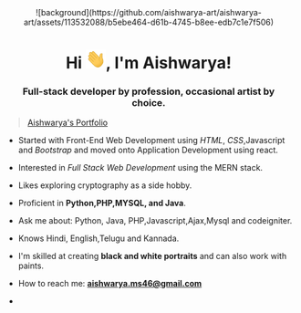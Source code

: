 
<div align="center">
![background](https://github.com/aishwarya-art/aishwarya-art/assets/113532088/b5ebe464-d61b-4745-b8ee-edb7c1e7f506)

<h1 align="center">Hi <img width="35" src="https://github.com/1999AZZAR/1999AZZAR/blob/main/resources/img/waving.gif">, I'm Aishwarya! </h1>
<h3 align="center"> Full-stack developer by profession, occasional artist by choice.</h3>
</div>

> [Aishwarya's Portfolio](https://aishwarya-art.github.io/Portfolio_Aishwarya/)
 
- Started with Front-End Web Development using _HTML_, _CSS_,Javascript and _Bootstrap_ and moved onto Application Development using react. 
- Interested in  _Full Stack Web Development_ using the MERN stack.
- Likes exploring cryptography as a side hobby.
- Proficient in **Python,PHP,MYSQL, and Java**.
- Ask me about: Python, Java, PHP,Javascript,Ajax,Mysql and codeigniter.
- Knows Hindi, English,Telugu and Kannada.
- I'm skilled at creating **black and white portraits** and can also work with paints.
- How to reach me: **aishwarya.ms46@gmail.com**

- 
